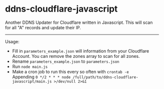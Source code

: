 # ddns-cloudflare-javascript
Another DDNS Updater for Cloudflare written in Javascript.
This will scan for all "A" records and update their IP.

------------

Usage:
* Fill in `parameters_example.json` will information from your Cloudflare Account. You can remove the zones array to scan for all zones.
* Rename `parameters_example.json` to `parameters.json`
* Run `node main.js`
* Make a cron job to run this every so often with `crontab -e `<br>
Appending
`0 */2 * * * node /full/path/to/ddns-cloudflare-javascript/main.js >/dev/null 2>&1`
